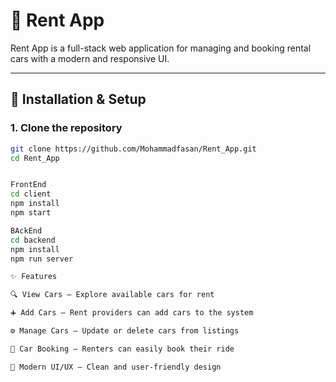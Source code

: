 # 🚗 Rent App

Rent App is a full-stack web application for managing and booking rental cars with a modern and responsive UI.

---

## 🔧 Installation & Setup

### 1. Clone the repository
```bash
git clone https://github.com/Mohammadfasan/Rent_App.git
cd Rent_App


FrontEnd
cd client
npm install
npm start

BAckEnd
cd backend
npm install
npm run server

✨ Features

🔍 View Cars – Explore available cars for rent

➕ Add Cars – Rent providers can add cars to the system

⚙️ Manage Cars – Update or delete cars from listings

📅 Car Booking – Renters can easily book their ride

🎨 Modern UI/UX – Clean and user-friendly design
